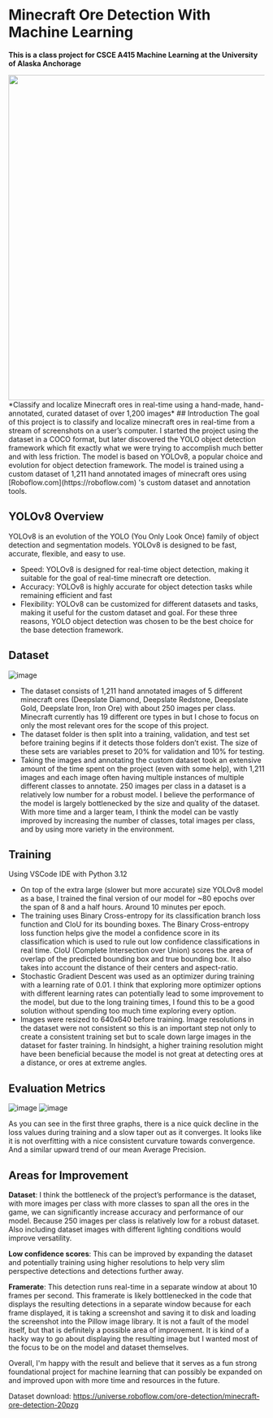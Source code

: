 # Minecraft Ore Detection With Machine Learning

**This is a class project for CSCE A415 Machine Learning at the University of Alaska Anchorage**

<img src="https://github.com/Git-baid/MinecraftOreDetection/blob/main/Minecraft%20Ore%20Detection%20(1).gif" width = 640>
*Classify and localize Minecraft ores in real-time using a hand-made, hand-annotated, curated dataset of over 1,200 images*
## Introduction
The goal of this project is to classify and localize minecraft ores in real-time from a stream of screenshots on a user’s computer. I started the project using the dataset in a COCO format, but later discovered the YOLO object detection framework which fit exactly what we were trying to accomplish much better and with less friction. The model is based on YOLOv8, a popular choice and evolution for object detection framework. The model is trained using a custom dataset of 1,211 hand annotated images of minecraft ores using [Roboflow.com](https://roboflow.com) 's custom dataset and annotation tools. 

## YOLOv8 Overview
YOLOv8 is an evolution of the YOLO (You Only Look Once) family of object detection and segmentation models. YOLOv8 is designed to be fast, accurate, flexible, and easy to use.
- Speed: YOLOv8 is designed for real-time object detection, making it suitable for the goal of real-time minecraft ore detection.
- Accuracy: YOLOv8 is highly accurate for object detection tasks while remaining efficient and fast
- Flexibility: YOLOv8 can be customized for different datasets and tasks, making it useful for the custom dataset and goal.
For these three reasons, YOLO object detection was chosen to be the best choice for the base detection framework.

## Dataset

![image](https://github.com/user-attachments/assets/69605cc2-d817-4fd5-82f2-da256ed86123)

- The dataset consists of 1,211 hand annotated images of 5 different minecraft ores (Deepslate Diamond, Deepslate Redstone, Deepslate Gold, Deepslate Iron, Iron Ore) with about 250 images per class. Minecraft currently has 19 different ore types in but I chose to focus on only the most relevant ores for the scope of this project.
- The dataset folder is then split into a training, validation, and test set before training begins if it detects those folders don’t exist. The size of these sets are variables preset to 20% for validation and 10% for testing.
- Taking the images and annotating the custom dataset took an extensive amount of the time spent on the project (even with some help), with 1,211 images and each image often having multiple instances of multiple different classes to annotate. 250 images per class in a dataset is a relatively low number for a robust model. I believe the performance of the model is largely bottlenecked by the size and quality of the dataset. With more time and a larger team, I think the model can be vastly improved by increasing the number of classes, total images per class, and by using more variety in the environment.

## Training
Using VSCode IDE with Python 3.12
- On top of the extra large (slower but more accurate) size YOLOv8 model as a base, I trained the final version of our model for ~80 epochs over the span of 8 and a half hours. Around 10 minutes per epoch.
- The training uses Binary Cross-entropy for its classification branch loss function and CIoU for its bounding boxes. The Binary Cross-entropy loss function helps give the model a confidence score in its classification which is used to rule out low confidence classifications in real time. CIoU (Complete Intersection over Union) scores the area of overlap of the predicted bounding box and true bounding box. It also takes into account the distance of their centers and aspect-ratio.
- Stochastic Gradient Descent was used as an optimizer during training with a learning rate of 0.01. I think that exploring more optimizer options with different learning rates can potentially lead to some improvement to the model, but due to the long training times, I found this to be a good solution without spending too much time exploring every option.
- Images were resized to 640x640 before training. Image resolutions in the dataset were not consistent so this is an important step not only to create a consistent training set but to scale down large images in the dataset for faster training. In hindsight, a higher training resolution might have been beneficial because the model is not great at detecting ores at a distance, or ores at extreme angles.

## Evaluation Metrics
![image](https://github.com/user-attachments/assets/564623a9-040a-4bd4-a962-617aeecad39c)
![image](https://github.com/user-attachments/assets/34e00c7c-8a08-4f4b-ac2a-62451e3dcab6)

As you can see in the first three graphs, there is a nice quick decline in the loss values during training and a slow taper out as it converges. It looks like it is not overfitting with a nice consistent curvature towards convergence. And a similar upward trend of our mean Average Precision.

## Areas for Improvement

**Dataset**: I think the bottleneck of the project’s performance is the dataset, with more images per class with more classes to span all the ores in the game, we can significantly increase accuracy and performance of our model. Because 250 images per class is relatively low for a robust dataset. Also including dataset images with different lighting conditions would improve versatility. 

**Low confidence scores**: This can be improved by expanding the dataset and potentially training using higher resolutions to help very slim perspective detections and detections further away. 

**Framerate**: This detection runs real-time in a separate window at about 10 frames per second. This framerate is likely bottlenecked in the code that displays the resulting detections in a separate window because for each frame displayed, it is taking a screenshot and saving it to disk and loading the screenshot into the Pillow image library. It is not a fault of the model itself, but that is definitely a possible area of improvement. It is kind of a hacky way to go about displaying the resulting image but I wanted most of the focus to be on the model and dataset themselves.

Overall, I'm happy with the result and believe that it serves as a fun strong foundational project for machine learning that can possibly be expanded on and improved upon with more time and resources in the future.


Dataset download: https://universe.roboflow.com/ore-detection/minecraft-ore-detection-20pzg
